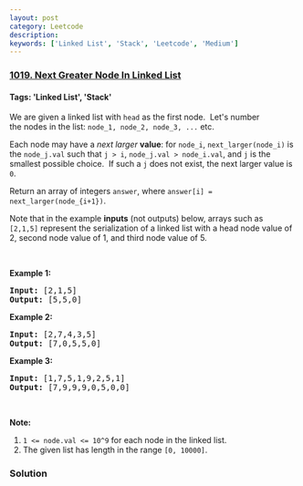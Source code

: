 ```yaml
---
layout: post
category: Leetcode
description: 
keywords: ['Linked List', 'Stack', 'Leetcode', 'Medium']
---
```

### [1019. Next Greater Node In Linked List](https://leetcode.com/problems/next-greater-node-in-linked-list)

#### Tags: 'Linked List', 'Stack'

<div class="content__u3I1 question-content__JfgR"><div><p>We are given a linked list with <code>head</code> as the first node.  Let's number the nodes in the list: <code>node_1, node_2, node_3, ...</code> etc.</p>
<p>Each node may have a <em>next larger</em> <strong>value</strong>: for <code>node_i</code>, <code>next_larger(node_i)</code> is the <code>node_j.val</code> such that <code>j &gt; i</code>, <code>node_j.val &gt; node_i.val</code>, and <code>j</code> is the smallest possible choice.  If such a <code>j</code> does not exist, the next larger value is <code>0</code>.</p>
<p>Return an array of integers <code>answer</code>, where <code>answer[i] = next_larger(node_{i+1})</code>.</p>
<p>Note that in the example <strong>inputs</strong> (not outputs) below, arrays such as <code>[2,1,5]</code> represent the serialization of a linked list with a head node value of 2, second node value of 1, and third node value of 5.</p>
<p> </p>
<div>
<p><strong>Example 1:</strong></p>
<pre><strong>Input: </strong><span id="example-input-1-1">[2,1,5]</span>
<strong>Output: </strong><span id="example-output-1">[5,5,0]</span>
</pre>
<div>
<p><strong>Example 2:</strong></p>
<pre><strong>Input: </strong><span id="example-input-2-1">[2,7,4,3,5]</span>
<strong>Output: </strong><span id="example-output-2">[7,0,5,5,0]</span>
</pre>
<div>
<p><strong>Example 3:</strong></p>
<pre><strong>Input: </strong><span id="example-input-3-1">[1,7,5,1,9,2,5,1]</span>
<strong>Output: </strong><span id="example-output-3">[7,9,9,9,0,5,0,0]</span>
</pre>
<p> </p>
<p><strong><span>Note:</span></strong></p>
<ol>
<li><code><span>1 &lt;= node.val &lt;= 10^9</span></code><span> for each node in the linked list.</span></li>
<li>The given list has length in the range <code>[0, 10000]</code>.</li>
</ol>
</div>
</div>
</div></div></div>

### Solution
